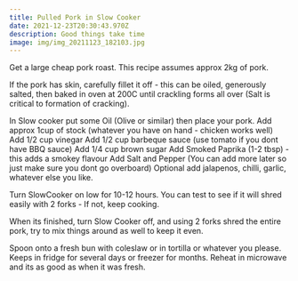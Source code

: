 ```yaml
---
title: Pulled Pork in Slow Cooker
date: 2021-12-23T20:30:43.970Z
description: Good things take time
image: img/img_20211123_182103.jpg
---
```

Get a large cheap pork roast. This recipe assumes approx 2kg of pork.

If the pork has skin, carefully fillet it off - this can be oiled, generously salted, then baked in oven at 200C until crackling forms all over (Salt is critical to formation of cracking).

In Slow cooker put some Oil (Olive or similar) then place your pork.
Add approx 1cup of stock (whatever you have on hand - chicken works well)
Add 1/2 cup vinegar
Add 1/2 cup barbeque sauce (use tomato if you dont have BBQ sauce)
Add 1/4 cup brown sugar
Add Smoked Paprika (1-2 tbsp) - this adds a smokey flavour
Add Salt and Pepper (You can add more later so just make sure you dont go overboard)
Optional add jalapenos, chilli, garlic, whatever else you like.

Turn SlowCooker on low for 10-12 hours. You can test to see if it will shred easily with 2 forks - If not, keep cooking.

When its finished, turn Slow Cooker off, and using 2 forks shred the entire pork, try to mix things around as well to keep it even.

Spoon onto a fresh bun with coleslaw or in tortilla or whatever you please.
Keeps in fridge for several days or freezer for months.
Reheat in microwave and its as good as when it was fresh.

